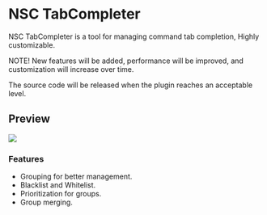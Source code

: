 # NSC TabCompleter
NSC TabCompleter is a tool for managing command tab completion, Highly customizable.

NOTE! New features will be added, performance will be improved, and customization will increase over time.

The source code will be released when the plugin reaches an acceptable level.

## Preview

<img src="/pictures/NSC-TABCOMPLETER.png.png" />

### Features

* Grouping for better management.
* Blacklist and Whitelist.
* Prioritization for groups.
* Group merging.

